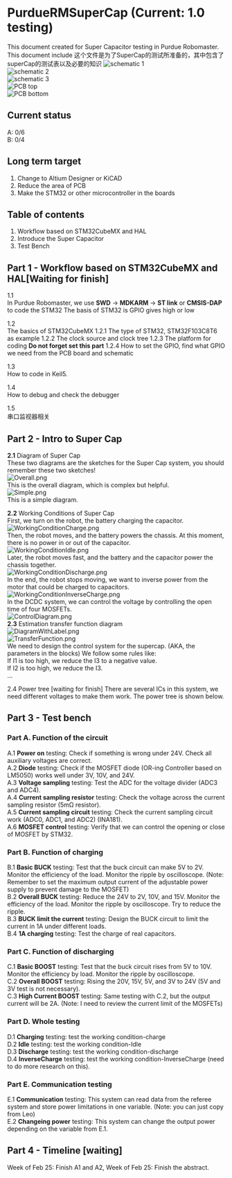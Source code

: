 # PurdueRMSuperCap (Current: 1.0 testing) 
This document created for Super Capacitor testing in Purdue Robomaster. This document include 
这个文件是为了SuperCap的测试所准备的，其中包含了superCap的测试表以及必要的知识
![schematic 1](https://github.com/HydrogenRb/PurdueRMSuperCap/blob/main/Images/PNG_SuperCapTestBoard_2024-02-25.zip_/Schematic1/SCH_Schematic1_1-P1_2024-02-25.png)  
![schematic 2](https://github.com/HydrogenRb/PurdueRMSuperCap/blob/main/Images/PNG_SuperCapTestBoard_2024-02-25.zip_/Schematic1/SCH_Schematic1_2-P2_2024-02-25.png)  
![schematic 3](https://github.com/HydrogenRb/PurdueRMSuperCap/blob/main/Images/PNG_SuperCapTestBoard_2024-02-25.zip_/Schematic1/SCH_Schematic1_3-P3_2024-02-25.png)  
![PCB top](https://github.com/HydrogenRb/PurdueRMSuperCap/blob/main/Images/PNG_SuperCapTestBoard_2024-02-25.zip_/Schematic1/PCB%20top%202%2025.png)  
![PCB bottom](https://github.com/HydrogenRb/PurdueRMSuperCap/blob/main/Images/PNG_SuperCapTestBoard_2024-02-25.zip_/Schematic1/PCB%20bottom%202%2025.png)  
  
## Current status
A: 0/6  
B: 0/4  

## Long term target  
1. Change to Altium Designer or KiCAD
2. Reduce the area of PCB
3. Make the STM32 or other microcontroller in the boards  

## Table of contents
1. Workflow based on STM32CubeMX and HAL  
2. Introduce the Super Capacitor  
3. Test Bench  

## Part 1 - Workflow based on STM32CubeMX and HAL[Waiting for finish]
1.1  
In Purdue Robomaster, we use 
**SWD** -> **MDKARM** -> **ST link** or **CMSIS-DAP** 
to code the STM32 
The basis of STM32 is GPIO gives high or low 
 
1.2  
The basics of STM32CubeMX 
1.2.1 
The type of STM32, STM32F103C8T6 as example 
1.2.2 
The clock source and clock tree 
1.2.3 
The platform for coding 
**Do not forget set this part** 
1.2.4 
How to set the GPIO, find what GPIO we need from the PCB board and schematic 
 
1.3  
How to code in Keil5. 
 
1.4  
How to debug and check the debugger 
 
1.5  
串口监视器相关 

## Part 2 - Intro to Super Cap
**2.1** Diagram of Super Cap  
These two diagrams are the sketches for the Super Cap system, you should remember these two sketches!   
![Overall.png](https://github.com/HydrogenRb/PurdueRMSuperCap/blob/main/Images/1%20Overall.png)  
This is the overall diagram, which is complex but helpful.  
![Simple.png](https://github.com/HydrogenRb/PurdueRMSuperCap/blob/main/Images/2%20Simple.png)  
This is a simple diagram.  
  
**2.2** Working Conditions of Super Cap  
First, we turn on the robot, the battery charging the capacitor.  
![WorkingConditionCharge.png](https://github.com/HydrogenRb/PurdueRMSuperCap/blob/main/Images/3%20WorkingCondition_Charge.png)  
Then, the robot moves, and the battery powers the chassis. At this moment, there is no power in or out of the capacitor.  
![WorkingConditionIdle.png](https://github.com/HydrogenRb/PurdueRMSuperCap/blob/main/Images/4%20WorkingCondition_Idle.png)  
Later, the robot moves fast, and the battery and the capacitor power the chassis together.  
![WorkingConditionDischarge.png](https://github.com/HydrogenRb/PurdueRMSuperCap/blob/main/Images/5%20WorkingCondition_Discharge.png)  
In the end, the robot stops moving, we want to inverse power from the motor that could be charged to capacitors.  
![WorkingConditionInverseCharge.png](https://github.com/HydrogenRb/PurdueRMSuperCap/blob/main/Images/6%20WorkingCondition_InverseCharge.png)  
In the DCDC system, we can control the voltage by controlling the open time of four MOSFETs.  
![ControlDiagram.png](https://github.com/HydrogenRb/PurdueRMSuperCap/blob/main/Images/7%20ControlDiagram.png)  
**2.3** Estimation transfer function diagram  
![DiagramWithLabel.png](https://github.com/HydrogenRb/PurdueRMSuperCap/blob/main/Images/8%20DiagramWithLabel.png)  
![TransferFunction.png](https://github.com/HydrogenRb/PurdueRMSuperCap/blob/main/Images/9%20TransferFunction.png)  
We need to design the control system for the supercap. (AKA, the parameters in the blocks) 
We follow some rules like:  
If I1 is too high, we reduce the I3 to a negative value.  
If I2 is too high, we reduce the I3.  
...  

2.4 Power tree [waiting for finish]
There are several ICs in this system, we need different voltages to make them work. The power tree is shown below. 
## Part 3 - Test bench
### Part A. Function of the circuit  
A.1 **Power on** testing: Check if something is wrong under 24V. Check all auxiliary voltages are correct.  
A.2 **Diode** testing: Check if the MOSFET diode (OR-ing Controller based on LM5050) works well under 3V, 10V, and 24V.  
A.3 **Voltage sampling** testing: Test the ADC for the voltage divider (ADC3 and ADC4).  
A.4 **Current sampling resistor** testing: Check the voltage across the current sampling resistor (5mΩ resistor).  
A.5 **Current sampling circuit** testing: Check the current sampling circuit work (ADC0, ADC1, and ADC2) (INA181).  
A.6 **MOSFET control** testing: Verify that we can control the opening or close of MOSFET by STM32.  
### Part B. Function of charging  
B.1 **Basic BUCK** testing: Test that the buck circuit can make 5V to 2V. Monitor the efficiency of the load. Monitor the ripple by oscilloscope. (Note: Remember to set the maximum output current of the adjustable power supply to prevent damage to the MOSFET)  
B.2 **Overall BUCK** testing: Reduce the 24V to 2V, 10V, and 15V. Monitor the efficiency of the load. Monitor the ripple by oscilloscope. Try to reduce the ripple.  
B.3 **BUCK limit the current** testing: Design the BUCK circuit to limit the current in 1A under different loads.  
B.4 **1A charging** testing: Test the charge of real capacitors.  
### Part C. Function of discharging  
C.1 **Basic BOOST** testing: Test that the buck circuit rises from 5V to 10V. Monitor the efficiency by load. Monitor the ripple by oscilloscope.  
C.2 **Overall BOOST** testing: Rising the 20V, 15V, 5V, and 3V to 24V (5V and 3V test is not necessary).  
C.3 **High Current BOOST** testing: Same testing with C.2, but the output current will be 2A.  (Note: I need to review the current limit of the MOSFETs)  
### Part D. Whole testing
D.1 **Charging** testing: test the working condition-charge  
D.2 **Idle** testing: test the working condition-Idle  
D.3 **Discharge** testing: test the working condition-discharge  
D.4 **InverseCharge** testing: test the working condition-InverseCharge (need to do more research on this).  
### Part E. Communication testing  
E.1 **Communication** testing: This system can read data from the referee system and store power limitations in one variable. (Note: you can just copy from Leo)  
E.2 **Changeing power** testing: This system can change the output power depending on the variable from E.1.  

## Part 4 - Timeline [waiting]
Week of Feb 25: Finish A1 and A2,
Week of Feb 25: Finish the abstract.
